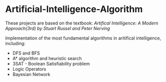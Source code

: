 # Artificial-Intelligence-Algorithm

These projects are based on the textbook: *Artifical Intelligence: A Modern Approach(3rd) by Stuart Russel and Peter Nerving*

Implementation of the most fundamental algorithms in aritifical intelligence, including:

- DFS and BFS
- A* algorithm and heuristic search
- 3SAT - Boolean Satisfiability problem
- Logic Operators
- Bayesian Network




